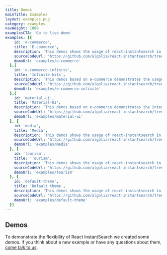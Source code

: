 ```yaml
---
title: Demos
mainTitle: Examples
layout: examples.pug
category: examples
navWeight: 1000
examplesCTA: 'Go to live demo'
examples: [{
    id: 'e-commerce',
    title: 'E-commerce',
    description: 'This demos shows the usage of react-instantsearch in the context of an e-commerce website.',
    sourceCodeUrl: 'https://github.com/algolia/react-instantsearch/tree/master/docgen/src/examples/e-commerce',
    demoUrl: 'examples/e-commerce'
  },{
    id: 'e-commerce-infinite',
    title: 'Infinite hits',
    description: 'This demos based on e-commerce demonstrates the usage of the load more UX pattern.',
    sourceCodeUrl: 'https://github.com/algolia/react-instantsearch/tree/master/docgen/src/examples/e-commerce-infinite',
    demoUrl: 'examples/e-commerce-infinite'
  },{
    id: 'material-ui',
    title: 'Material-UI',
    description: 'This demos based on e-commerce demonstrates the integration of the Material UI component library with react-instantsearch-dom.',
    sourceCodeUrl: 'https://github.com/algolia/react-instantsearch/tree/master/docgen/src/examples/material-ui',
    demoUrl: 'examples/material-ui'
  }, {
    id: 'media',
    title: 'Media',
    description: 'This demos shows the usage of react-instantsearch in the context of a media website',
    sourceCodeUrl: 'https://github.com/algolia/react-instantsearch/tree/master/docgen/src/examples/media',
    demoUrl: 'examples/media'
  }, {
    id: 'tourism',
    title: 'Tourism',
    description: 'This demos shows the usage of react-instantsearch in the context of a home renting website',
    sourceCodeUrl: 'https://github.com/algolia/react-instantsearch/tree/master/docgen/src/examples/tourism',
    demoUrl: 'examples/tourism'
  }, {
    id: 'default-theme',
    title: 'Default theme',
    description: 'This demos shows the usage of react-instantsearch in the context of a home renting website',
    sourceCodeUrl: 'https://github.com/algolia/react-instantsearch/tree/master/docgen/src/examples/default-theme',
    demoUrl: 'examples/default-theme'
  }]
---
```


## Demos

To demonstrate the flexibility of React InstantSearch we created some demos.
If you think about a new example or have any questions about them, [come talk to us](https://discourse.algolia.com/tags/react-instantsearch).
